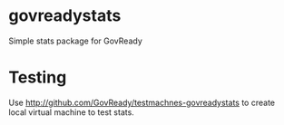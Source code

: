 govreadystats
=============

Simple stats package for GovReady

# Testing
Use http://github.com/GovReady/testmachnes-govreadystats to create local virtual machine to test stats.
